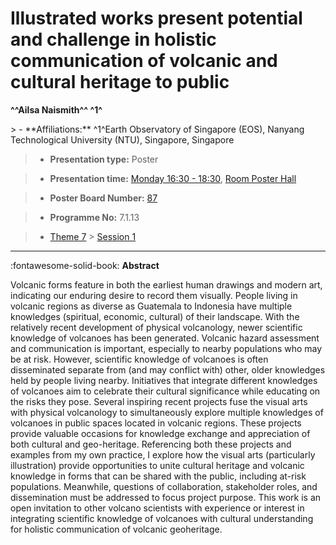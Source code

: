 # Illustrated works present potential and challenge in holistic communication of volcanic and cultural heritage to public

**^^Ailsa Naismith^^ ^1^**

<!-- more -->> - **Affiliations:** ^1^Earth Observatory of Singapore (EOS), Nanyang Technological University (NTU), Singapore, Singapore

> - **Presentation type:** Poster

> - **Presentation time:** [Monday 16:30 - 18:30](../sessions_comparison.md#__tabbed_1_6), [Room Poster Hall](../maps_venue.md#__tabbed_1_1)

> - **Poster Board Number:** [87](../map_poster_boards.md#monday)

> - **Programme No:** 7.1.13

> - [Theme 7](../theme7.md) > [Session 1](../sessions/session-7-1.md)

--- 

:fontawesome-solid-book: **Abstract**

Volcanic forms feature in both the earliest human drawings and modern art, indicating our enduring desire to record them visually. People living in volcanic regions as diverse as Guatemala to Indonesia have multiple knowledges (spiritual, economic, cultural) of their landscape. With the relatively recent development of physical volcanology, newer scientific knowledge of volcanoes has been generated. Volcanic hazard assessment and communication is important, especially to nearby populations who may be at risk. However, scientific knowledge of volcanoes is often disseminated separate from (and may conflict with) other, older knowledges held by people living nearby. Initiatives that integrate different knowledges of volcanoes aim to celebrate their cultural significance while educating on the risks they pose. Several inspiring recent projects fuse the visual arts with physical volcanology to simultaneously explore multiple knowledges of volcanoes in public spaces located in volcanic regions. These projects provide valuable occasions for knowledge exchange and appreciation of both cultural and geo-heritage. Referencing both these projects and examples from my own practice, I explore how the visual arts (particularly illustration) provide opportunities to unite cultural heritage and volcanic knowledge in forms that can be shared with the public, including at-risk populations. Meanwhile, questions of collaboration, stakeholder roles, and dissemination must be addressed to focus project purpose. This work is an open invitation to other volcano scientists with experience or interest in integrating scientific knowledge of volcanoes with cultural understanding for holistic communication of volcanic geoheritage.

